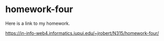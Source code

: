 # homework-four
 
Here is a link to my homework. 

https://in-info-web4.informatics.iupui.edu/~jrobert/N315/homework-four/
